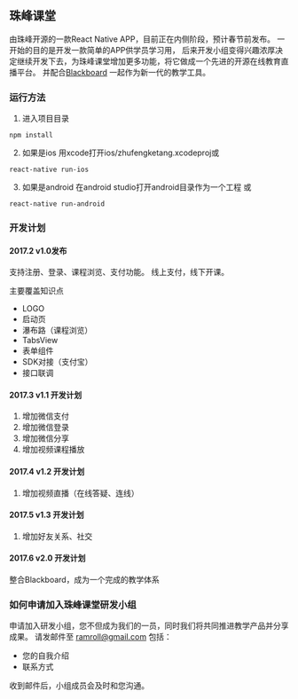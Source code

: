 ## 珠峰课堂

由珠峰开源的一款React Native APP，目前正在内侧阶段，预计春节前发布。 一开始的目的是开发一款简单的APP供学员学习用， 后来开发小组变得兴趣浓厚决定继续开发下去，为珠峰课堂增加更多功能，将它做成一个先进的开源在线教育直播平台。 并配合[Blackboard](https://www.github.com/ramroll/blackboard) 一起作为新一代的教学工具。 

### 运行方法

1. 进入项目目录
```
npm install
```

2. 如果是ios
用xcode打开ios/zhufengketang.xcodeproj或
```
react-native run-ios
```
3. 如果是android
在android studio打开android目录作为一个工程
或
```
react-native run-android
```
### 开发计划
#### 2017.2 v1.0发布
支持注册、登录、课程浏览、支付功能。 线上支付，线下开课。 

主要覆盖知识点
* LOGO
* 启动页
* 瀑布路（课程浏览）
* TabsView
* 表单组件
* SDK对接（支付宝）
* 接口联调


#### 2017.3 v1.1 开发计划 

1. 增加微信支付
2. 增加微信登录
3. 增加微信分享
4. 增加视频课程播放

#### 2017.4 v1.2 开发计划
1. 增加视频直播（在线答疑、连线）
 
 
#### 2017.5 v1.3 开发计划
1. 增加好友关系、社交

#### 2017.6 v2.0 开发计划
整合Blackboard，成为一个完成的教学体系



### 如何申请加入珠峰课堂研发小组
申请加入研发小组，您不但成为我们的一员，同时我们将共同推进教学产品并分享成果。
请发邮件至 ramroll@gmail.com
包括：
* 您的自我介绍
* 联系方式

收到邮件后，小组成员会及时和您沟通。
